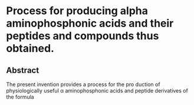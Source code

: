 # Process for producing alpha aminophosphonic acids and their peptides and compounds thus obtained.

## Abstract
The present invention provides a process for the pro duction of physiologically useful α aminophosphonic acids and peptide derivatives of the formula